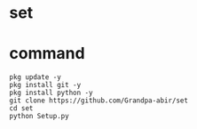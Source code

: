 # set

# command

 
`pkg update -y`<br>
`pkg install git -y`<br>
`pkg install python -y`<br>
`git clone https://github.com/Grandpa-abir/set`<br>
`cd set`<br>
`python Setup.py`<br>
